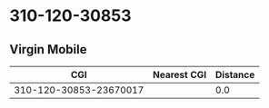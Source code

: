 # 310-120-30853
## Virgin Mobile


| CGI | Nearest CGI | Distance |
|-----|-------------|----------|
| 310-120-30853-23670017 |  | 0.0 |
